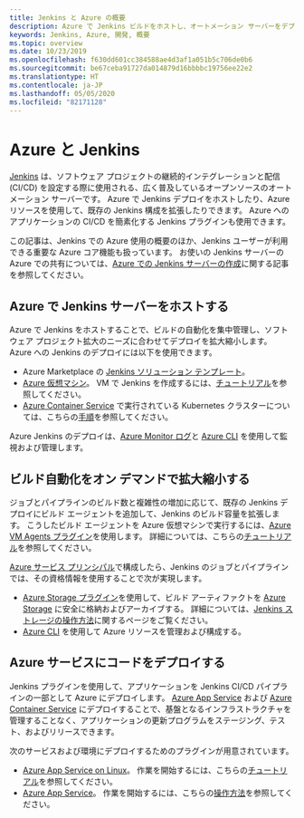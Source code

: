 ```yaml
---
title: Jenkins と Azure の概要
description: Azure で Jenkins ビルドをホストし、オートメーション サーバーをデプロイします。また、Azure のコンピューティング リソースとストレージ リソースを使用することで、継続的インテグレーションとデプロイ (CI/CD) パイプラインを拡張します。
keywords: Jenkins, Azure, 開発, 概要
ms.topic: overview
ms.date: 10/23/2019
ms.openlocfilehash: f630dd601cc384588ae4d3af1a051b5c706de0b6
ms.sourcegitcommit: be67ceba91727da014879d16bbbbc19756ee22e2
ms.translationtype: HT
ms.contentlocale: ja-JP
ms.lasthandoff: 05/05/2020
ms.locfileid: "82171128"
---
```

# <a name="azure-and-jenkins"></a>Azure と Jenkins

[Jenkins](https://jenkins.io/) は、ソフトウェア プロジェクトの継続的インテグレーションと配信 (CI/CD) を設定する際に使用される、広く普及しているオープンソースのオートメーション サーバーです。 Azure で Jenkins デプロイをホストしたり、Azure リソースを使用して、既存の Jenkins 構成を拡張したりできます。 Azure へのアプリケーションの CI/CD を簡素化する Jenkins プラグインも使用できます。

この記事は、Jenkins での Azure 使用の概要のほか、Jenkins ユーザーが利用できる重要な Azure コア機能も扱っています。 お使いの Jenkins サーバーの Azure での共有については、[Azure での Jenkins サーバーの作成](configure-on-linux-vm.md)に関する記事を参照してください。

## <a name="host-your-jenkins-servers-in-azure"></a>Azure で Jenkins サーバーをホストする

Azure で Jenkins をホストすることで、ビルドの自動化を集中管理し、ソフトウェア プロジェクト拡大のニーズに合わせてデプロイを拡大縮小します。 Azure への Jenkins のデプロイには以下を使用できます。
 
- Azure Marketplace の [Jenkins ソリューション テンプレート](configure-on-linux-vm.md)。
- [Azure 仮想マシン](/azure/virtual-machines/linux/overview)。 VM で Jenkins を作成するには、[チュートリアル](pipeline-with-github-and-docker.md)を参照してください。
- [Azure Container Service](/azure/container-service/kubernetes/container-service-kubernetes-walkthrough) で実行されている Kubernetes クラスターについては、こちらの[手順](/azure/container-service/kubernetes/container-service-kubernetes-jenkins)を参照してください。

Azure Jenkins のデプロイは、[Azure Monitor ログ](/azure/log-analytics/log-analytics-overview)と [Azure CLI](/cli/azure) を使用して監視および管理します。

## <a name="scale-your-build-automation-on-demand"></a>ビルド自動化をオン デマンドで拡大縮小する

ジョブとパイプラインのビルド数と複雑性の増加に応じて、既存の Jenkins デプロイにビルド エージェントを追加して、Jenkins のビルド容量を拡張します。 こうしたビルド エージェントを Azure 仮想マシンで実行するには、[Azure VM Agents プラグイン](https://plugins.jenkins.io/azure-vm-agents)を使用します。 詳細については、こちらの[チュートリアル](/azure/jenkins/jenkins-azure-vm-agents)を参照してください。

[Azure サービス プリンシパル](/azure/azure-resource-manager/resource-group-overview)で構成したら、Jenkins のジョブとパイプラインでは、その資格情報を使用することで次が実現します。

- [Azure Storage プラグイン](/azure/storage/common/storage-introduction)を使用して、ビルド アーティファクトを [Azure Storage](https://plugins.jenkins.io/windows-azure-storage) に安全に格納およびアーカイブする。 詳細については、[Jenkins ストレージの操作方法](azure-storage-blobs-as-build-artifact-repository.md)に関するページをご覧ください。
- [Azure CLI](/azure/jenkins/deploy-to-azure-app-service-using-azure-cli) を使用して Azure リソースを管理および構成する。

## <a name="deploy-your-code-into-azure-services"></a>Azure サービスにコードをデプロイする

Jenkins プラグインを使用して、アプリケーションを Jenkins CI/CD パイプラインの一部として Azure にデプロイします。 [Azure App Service](/azure/app-service/) および [Azure Container Service](/azure/container-service/kubernetes/) にデプロイすることで、基盤となるインフラストラクチャを管理することなく、アプリケーションの更新プログラムをステージング、テスト、およびリリースできます。

 次のサービスおよび環境にデプロイするためのプラグインが用意されています。

- [Azure App Service on Linux](/azure/app-service/containers/app-service-linux-intro)。 作業を開始するには、こちらの[チュートリアル](deploy-from-github-to-azure-app-service.md)を参照してください。
- [Azure App Service](/azure/app-service/overview)。 作業を開始するには、こちらの[操作方法](deploy-to-azure-app-service-using-plugin.md)を参照してください。